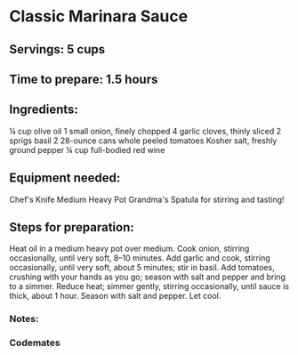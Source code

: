 # Classic Marinara Sauce

## Servings: 5 cups

## Time to prepare: 1.5 hours

## Ingredients:

¼ cup olive oil
1 small onion, finely chopped
4 garlic cloves, thinly sliced
2 sprigs basil
2 28-ounce cans whole peeled tomatoes
Kosher salt, freshly ground pepper
¼ cup full-bodied red wine


## Equipment needed:
Chef's Knife
Medium Heavy Pot
Grandma's Spatula for stirring and tasting!

## Steps for preparation:

Heat oil in a medium heavy pot over medium. Cook onion, stirring occasionally, until very soft, 8–10 minutes. 
Add garlic and cook, stirring occasionally, until very soft, about 5 minutes; stir in basil. 
Add tomatoes, crushing with your hands as you go; season with salt and pepper and bring to a simmer. 
Reduce heat; simmer gently, stirring occasionally, until sauce is thick, about 1 hour. Season with salt and pepper. Let cool.


### Notes:



### Codemates #
